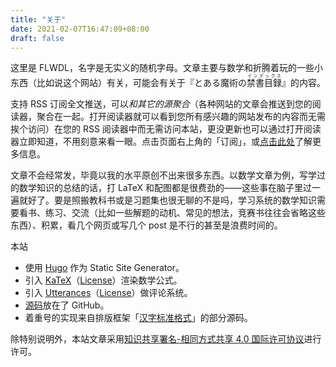 ```yaml
---
title: "关于"
date: 2021-02-07T16:47:09+08:00
draft: false
---
```


这里是 FLWDL，名字是无实义的随机字母。文章主要与数学和折腾着玩的一些小东西（比如说这个网站）有关，可能会有关于<span lang="ja">『とある魔術の<ruby>禁書目録<rt>インデックス</rt></ruby>』</span>的内容。

支持 RSS 订阅全文推送，可以*和其它的源聚合*（各种网站的文章会推送到您的阅读器，聚合在一起。打开阅读器就可以看到您所有感兴趣的网站发布的内容而无需挨个访问）在您的 RSS 阅读器中而无需访问本站，更没更新也可以通过打开阅读器立即知道，不用刻意来看一眼。点击页面右上角的「订阅」，或[点击此处](https://flwdl.github.io/subscribe)了解更多信息。

文章不会经常发，毕竟以我的水平原创不出来很多东西。以数学文章为例，写学过的数学知识的总结的话，打 LaTeX 和配图都是很费劲的——这些事在脑子里过一遍就好了。要是照搬教科书或是习题集也很无聊的不是吗，学习系统的数学知识需要看书、练习、交流（比如一些解题的动机、常见的想法，竞赛书往往会省略这些东西）、积累，看几个网页或写几个 post 是不行的甚至是浪费时间的。

本站

- 使用 [Hugo][Hugo website] 作为 Static Site Generator。
- 引入 [KaTeX](https://katex.org)（[License][KaTeX license]）渲染数学公式。
- 引入 [Utterances](https://utteranc.es)（[License][Utterances license]）做评论系统。
- [源码](https://github.com/flwdl/website)放在了 GitHub。
- 着重号的实现来自排版框架「[汉字标准格式](https://github.com/ethantw/Han)」的部分源码。

除特别说明外，本站文章采用[知识共享署名-相同方式共享 4.0 国际许可协议](https://creativecommons.org/licenses/by-sa/4.0/)进行许可。

[Hugo website]: https://gohugo.io/
[KaTeX license]: https://github.com/flwdl/website/blob/main/static/third-party/katex/LICENSE
[Utterances license]: https://github.com/utterance/utterances/blob/master/LICENSE.md
